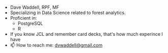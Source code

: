 - Dave Waddell, RPF, MF
- Specializing in Data Science related to forest analytics.
- Proficient in:
  - PostgreSQL
  - R
- If you know JCL and remember card decks, that's how much experince I have
- 📫 How to reach me:  dvwaddell@gmail.com


<!---
dvwaddell/dvwaddell is a ✨ special ✨ repository because its `README.md` (this file) appears on your GitHub profile.
You can click the Preview link to take a look at your changes.
--->
